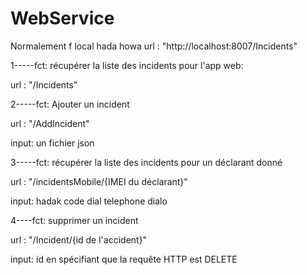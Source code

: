 # WebService
 Normalement f local hada howa url : "http://localhost:8007/Incidents"

1-----fct: récupérer la liste des incidents pour l'app web:

url : "/Incidents"



2-----fct: Ajouter un incident

url : "/AddIncident"

input: un fichier json 



3-----fct: récupérer la liste des incidents pour un déclarant donné

url : "/incidentsMobile/{IMEI du déclarant}"

input: hadak code dial telephone dialo




4----fct: supprimer un incident

url : "/Incident/{id de l'accident}"

input: id en spécifiant que la requête HTTP est DELETE 
